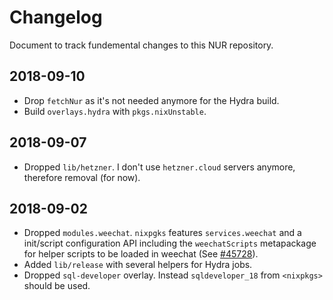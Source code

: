 # Changelog

Document to track fundemental changes to this NUR repository.

## 2018-09-10

* Drop `fetchNur` as it's not needed anymore for the Hydra build.
* Build `overlays.hydra` with `pkgs.nixUnstable`.

## 2018-09-07

* Dropped `lib/hetzner`. I don't use `hetzner.cloud` servers anymore, therefore removal (for now).

## 2018-09-02

* Dropped `modules.weechat`. `nixpgks` features `services.weechat` and a init/script configuration API
  including the `weechatScripts` metapackage for helper scripts to be
  loaded in weechat (See [#45728](https://github.com/NixOS/nixpkgs/pull/45728)).
* Added `lib/release` with several helpers for Hydra jobs.
* Dropped `sql-developer` overlay. Instead `sqldeveloper_18` from `<nixpkgs>` should be used.
